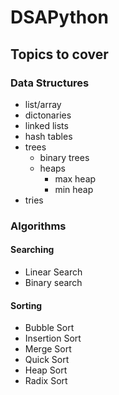 # DSAPython

## Topics to cover

### Data Structures

- list/array
- dictonaries
- linked lists
- hash tables
- trees
  - binary trees
  - heaps
    - max heap
    - min heap
- tries

### Algorithms

#### Searching

- Linear Search
- Binary search

#### Sorting

- Bubble Sort
- Insertion Sort
- Merge Sort
- Quick Sort
- Heap Sort
- Radix Sort
